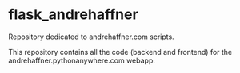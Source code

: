# flask_andrehaffner
Repository dedicated to andrehaffner.com scripts.

This repository contains all the code (backend and frontend) for the andrehaffner.pythonanywhere.com webapp.
